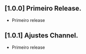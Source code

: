 ## [1.0.0] Primeiro Release.

* Primeiro release
  
## [1.0.1] Ajustes Channel.

* Primeiro release
